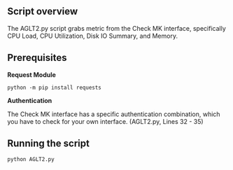 ## Script overview  
The AGLT2.py script grabs metric from the Check MK interface, specifically CPU Load, CPU Utilization, Disk IO Summary, and Memory. 


## Prerequisites

**Request Module**

```
python -m pip install requests 
```

**Authentication**

The Check MK interface has a specific authentication combination, which you have to check for your own interface. (AGLT2.py, Lines 32 - 35)

## Running the script 

```
python AGLT2.py
```
